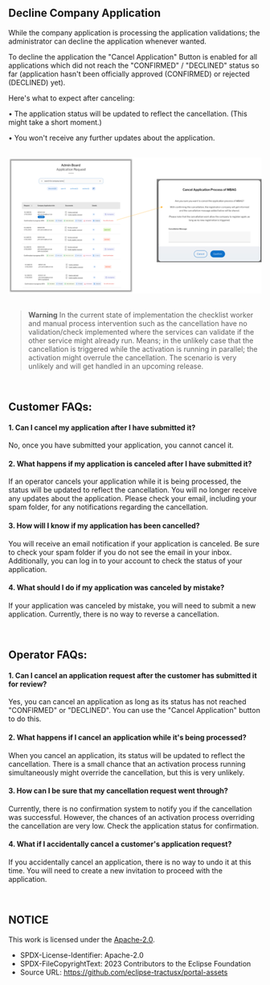 ## Decline Company Application

While the company application is processing the application validations; the administrator can decline the application whenever wanted.

To decline the application the "Cancel Application" Button is enabled for all applications which did not reach the "CONFIRMED" / "DECLINED" status so far
(application hasn't been officially approved (CONFIRMED) or rejected (DECLINED) yet).

Here's what to expect after canceling:

•	The application status will be updated to reflect the cancellation. (This might take a short moment.)

•	You won't receive any further updates about the application.

<br>
<img width="827" alt="image" src="https://raw.githubusercontent.com/eclipse-tractusx/portal-assets/main/docs/static/application-requests-cancel-popup.png">
<br>
<br>

> **Warning**
> In the current state of implementation the checklist worker and manual process intervention such as the cancellation have no validation/check implemented where the services can validate if the other service might already run. Means; in the unlikely case that the cancellation is triggered while the activation is running in parallel; the activation might overrule the cancellation.
> The scenario is very unlikely and will get handled in an upcoming release.

<br>

## Customer FAQs:

#### 1. Can I cancel my application after I have submitted it?
   
  No, once you have submitted your application, you cannot cancel it. 

#### 2. What happens if my application is canceled after I have submitted it?
   
  If an operator cancels your application while it is being processed, the status will be updated to reflect the cancellation. You will no longer receive any updates about the application. Please check your email, 
  including your spam folder, for any notifications regarding the cancellation.

#### 3. How will I know if my application has been cancelled?
   
  You will receive an email notification if your application is canceled. Be sure to check your spam folder if you do not see the email in your inbox. Additionally, you can log in to your account to check the status of 
  your application.

#### 4. What should I do if my application was canceled by mistake?
   
  If your application was canceled by mistake, you will need to submit a new application. Currently, there is no way to reverse a cancellation.

<br>

## Operator FAQs:

#### 1. Can I cancel an application request after the customer has submitted it for review?
   
  Yes, you can cancel an application as long as its status has not reached "CONFIRMED" or "DECLINED". You can use the "Cancel Application" button to do this.

#### 2. What happens if I cancel an application while it's being processed?
   
  When you cancel an application, its status will be updated to reflect the cancellation. There is a small chance that an activation process running simultaneously might override the cancellation, but this is very 
  unlikely.

#### 3. How can I be sure that my cancellation request went through?
   
  Currently, there is no confirmation system to notify you if the cancellation was successful. However, the chances of an activation process overriding the cancellation are very low. Check the application status for 
  confirmation.

#### 4. What if I accidentally cancel a customer's application request?
   
  If you accidentally cancel an application, there is no way to undo it at this time. You will need to create a new invitation to proceed with the application.

<br>

## NOTICE

This work is licensed under the [Apache-2.0](https://www.apache.org/licenses/LICENSE-2.0).

- SPDX-License-Identifier: Apache-2.0
- SPDX-FileCopyrightText: 2023 Contributors to the Eclipse Foundation
- Source URL: https://github.com/eclipse-tractusx/portal-assets
